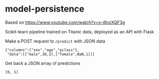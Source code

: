 # model-persistence

Based on https://www.youtube.com/watch?v=s-i6nzXQF3g

Scikit-learn pipeline trained on Titanic data, deployed as an API with Flask

Make a POST request to `/predict` with JSON data

```
{"columns":["sex","age","pclass"],
 "data":[["male",30,3],["female",NaN,1]]}
```

Get back a JSON array of predictions

```
[0, 1]
```